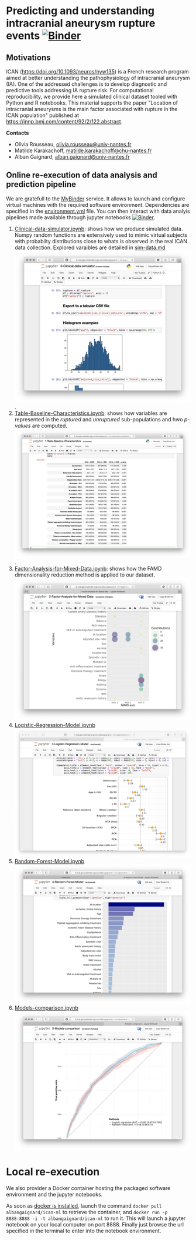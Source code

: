 # Predicting and understanding intracranial aneurysm rupture events [![Binder](https://mybinder.org/badge_logo.svg)](https://mybinder.org/v2/gh/albangaignard/ICAN-ml-experiments.git/master?filepath=notebooks)

## Motivations
ICAN (https://doi.org/10.1093/neuros/nyw135) is a French research program aimed at better understanding the pathophysiology of intracranial aneurysm (IA). One of the addressed challenges is to develop diagnostic and predictive tools addressing IA rupture risk. For computational reproducibility, we provide here a simulated clinical dataset tooled with Python and R notebooks. This material supports the paper "Location of intracranial aneurysms is the main factor associated with rupture in the ICAN population" published at https://jnnp.bmj.com/content/92/2/122.abstract. 

**Contacts**
  - Olivia Rousseau, olivia.rousseau@univ-nantes.fr
  - Matilde Karakachoff, matilde.karakachoff@chu-nantes.fr
  - Alban Gaignard, alban.gaignard@univ-nantes.fr

## Online re-execution of data analysis and prediction pipeline 
We are gratefull to the [MyBinder](https://mybinder.org) service. It allows to launch and configure virtual machines with the required software environment. Dependencies are specified in the [environment.yml](binder/environment.yml) file. You can then interact with data analyis pipelines made available through jupyter notebooks [![Binder](https://mybinder.org/badge_logo.svg)](https://mybinder.org/v2/gh/albangaignard/ICAN-ml-experiments.git/master?filepath=notebooks). 

  1. [Clinical-data-simulator.ipynb](notebooks/0-Clinical-data-simulator.ipynb): shows how we produce simulated data. Numpy random functions are extensively used to mimic virtual subjects with probablity distributions close to whats is observed in the real ICAN data collection. Explored varaibles are detailed in [sim-data.md](sim-data.md) ![simulated clinical data](fig/sc1.png). 
  1. [Table-Baseline-Characteristics.ipynb](notebooks/1-Table-Baseline-Characteristics.ipynb): shows how variables are represented in the *ruptured* and *unruptured* sub-populations and hwo *p-values* are computed. ![baseline characteristics](fig/sc2.png). 
  1. [Factor-Analysis-for-Mixed-Data.ipynb](notebooks/2-Factor-Analysis-for-Mixed-Data.ipynb): shows how the FAMD dimensionality reduction method is applied to our dataset. ![FAMD](fig/sc3.png)
  1. [Logistic-Regression-Model.ipynb](notebooks/3-Logistic-Regression-Model.ipynb) ![LR](fig/sc4.png)
  1. [Random-Forest-Model.ipynb](notebooks/4-Random-Forest-Model.ipynb) ![RF](fig/sc5.png)
  1. [Models-comparison.ipynb](notebooks/5-Models-comparison.ipynb) ![RFvsLR](fig/sc6.png)

# Local re-execution
We also provider a Docker container hosting the packaged software environment and the jupyter notebooks. 

As soon as [docker is installed](https://docs.docker.com/get-docker/), launch the command `docker pull albangaignard/ican-ml` to retrieve the container, and `docker run -p 8888:8888 -i -t albangaignard/ican-ml` to run it. This will launch a jupyter notebook on your local computer on port 8888. Finally just browse the url specified in the terminal to enter into the notebook environment.

